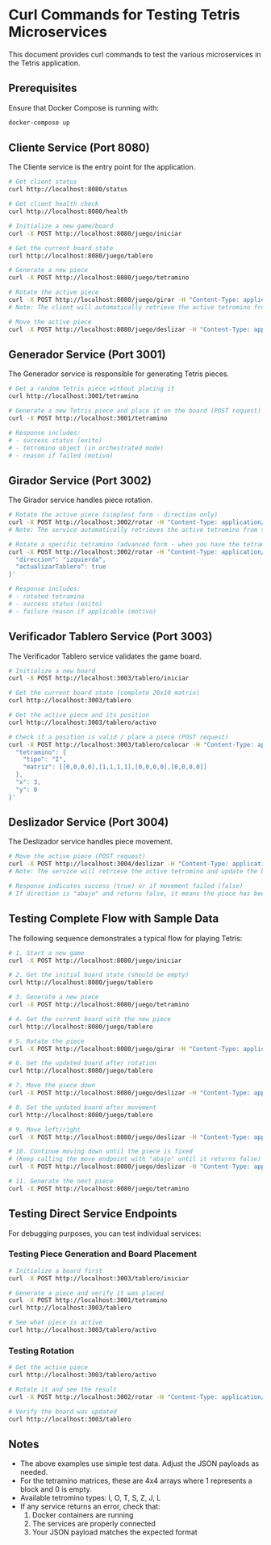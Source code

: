 # Curl Commands for Testing Tetris Microservices

This document provides curl commands to test the various microservices in the Tetris application.

## Prerequisites

Ensure that Docker Compose is running with:

```bash
docker-compose up
```

## Cliente Service (Port 8080)

The Cliente service is the entry point for the application.

```bash
# Get client status
curl http://localhost:8080/status

# Get client health check
curl http://localhost:8080/health

# Initialize a new game/board
curl -X POST http://localhost:8080/juego/iniciar

# Get the current board state
curl http://localhost:8080/juego/tablero

# Generate a new piece
curl -X POST http://localhost:8080/juego/tetramino

# Rotate the active piece
curl -X POST http://localhost:8080/juego/girar -H "Content-Type: application/json" -d '{"direccion": "derecha"}'
# Note: The client will automatically retrieve the active tetromino from the board

# Move the active piece
curl -X POST http://localhost:8080/juego/deslizar -H "Content-Type: application/json" -d '{"direccion": "abajo"}'
```

## Generador Service (Port 3001)

The Generador service is responsible for generating Tetris pieces.

```bash
# Get a random Tetris piece without placing it
curl http://localhost:3001/tetramino

# Generate a new Tetris piece and place it on the board (POST request)
curl -X POST http://localhost:3001/tetramino

# Response includes:
# - success status (exito)
# - tetromino object (in orchestrated mode)
# - reason if failed (motivo)
```

## Girador Service (Port 3002)

The Girador service handles piece rotation.

```bash
# Rotate the active piece (simplest form - direction only)
curl -X POST http://localhost:3002/rotar -H "Content-Type: application/json" -d '{"direccion": "derecha"}'
# Note: The service automatically retrieves the active tetromino from the board

# Rotate a specific tetramino (advanced form - when you have the tetramino)
curl -X POST http://localhost:3002/rotar -H "Content-Type: application/json" -d '{
  "direccion": "izquierda",
  "actualizarTablero": true
}'

# Response includes:
# - rotated tetramino
# - success status (exito)
# - failure reason if applicable (motivo)
```

## Verificador Tablero Service (Port 3003)

The Verificador Tablero service validates the game board.

```bash
# Initialize a new board
curl -X POST http://localhost:3003/tablero/iniciar

# Get the current board state (complete 20x10 matrix)
curl http://localhost:3003/tablero

# Get the active piece and its position
curl http://localhost:3003/tablero/activo

# Check if a position is valid / place a piece (POST request)
curl -X POST http://localhost:3003/tablero/colocar -H "Content-Type: application/json" -d '{
  "tetramino": {
    "tipo": "I",
    "matriz": [[0,0,0,0],[1,1,1,1],[0,0,0,0],[0,0,0,0]]
  },
  "x": 3,
  "y": 0
}'
```

## Deslizador Service (Port 3004)

The Deslizador service handles piece movement.

```bash
# Move the active piece (POST request)
curl -X POST http://localhost:3004/deslizar -H "Content-Type: application/json" -d '{"direccion": "abajo"}'
# Note: The service will retrieve the active tetromino and update the board

# Response indicates success (true) or if movement failed (false)
# If direction is "abajo" and returns false, it means the piece has been fixed at its current position
```

## Testing Complete Flow with Sample Data

The following sequence demonstrates a typical flow for playing Tetris:

```bash
# 1. Start a new game
curl -X POST http://localhost:8080/juego/iniciar

# 2. Get the initial board state (should be empty)
curl http://localhost:8080/juego/tablero

# 3. Generate a new piece
curl -X POST http://localhost:8080/juego/tetramino

# 4. Get the current board with the new piece
curl http://localhost:8080/juego/tablero

# 5. Rotate the piece
curl -X POST http://localhost:8080/juego/girar -H "Content-Type: application/json" -d '{"direccion": "derecha"}'

# 6. Get the updated board after rotation
curl http://localhost:8080/juego/tablero

# 7. Move the piece down
curl -X POST http://localhost:8080/juego/deslizar -H "Content-Type: application/json" -d '{"direccion": "abajo"}'

# 8. Get the updated board after movement
curl http://localhost:8080/juego/tablero

# 9. Move left/right
curl -X POST http://localhost:8080/juego/deslizar -H "Content-Type: application/json" -d '{"direccion": "izquierda"}'

# 10. Continue moving down until the piece is fixed
# (Keep calling the move endpoint with "abajo" until it returns false)
curl -X POST http://localhost:8080/juego/deslizar -H "Content-Type: application/json" -d '{"direccion": "abajo"}'

# 11. Generate the next piece
curl -X POST http://localhost:8080/juego/tetramino
```

## Testing Direct Service Endpoints

For debugging purposes, you can test individual services:

### Testing Piece Generation and Board Placement

```bash
# Initialize a board first
curl -X POST http://localhost:3003/tablero/iniciar

# Generate a piece and verify it was placed
curl -X POST http://localhost:3001/tetramino
curl http://localhost:3003/tablero

# See what piece is active
curl http://localhost:3003/tablero/activo
```

### Testing Rotation

```bash
# Get the active piece
curl http://localhost:3003/tablero/activo

# Rotate it and see the result
curl -X POST http://localhost:3002/rotar -H "Content-Type: application/json" -d '{"direccion": "derecha"}'

# Verify the board was updated
curl http://localhost:3003/tablero
```

## Notes

- The above examples use simple test data. Adjust the JSON payloads as needed.
- For the tetramino matrices, these are 4x4 arrays where 1 represents a block and 0 is empty.
- Available tetromino types: I, O, T, S, Z, J, L
- If any service returns an error, check that:
  1. Docker containers are running
  2. The services are properly connected
  3. Your JSON payload matches the expected format
